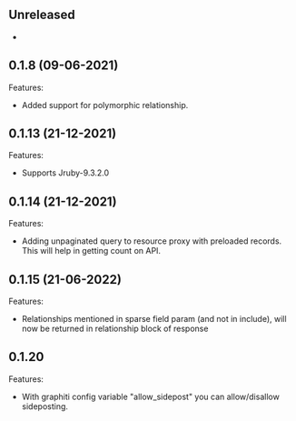 ## Unreleased

-

## 0.1.8 (09-06-2021)

Features:

- Added support for polymorphic relationship.

## 0.1.13 (21-12-2021)

Features:

- Supports Jruby-9.3.2.0

## 0.1.14 (21-12-2021)

Features:

- Adding unpaginated query to resource proxy with preloaded records. This will help in getting count on API.

## 0.1.15 (21-06-2022)

Features:

- Relationships mentioned in sparse field param (and not in include), will now be returned in relationship block of response

## 0.1.20

Features:

- With graphiti config variable "allow_sidepost" you can allow/disallow sideposting.

<!-- ### [version (DD-MM-YYYY)] -->
<!-- Breaking changes:-->
<!-- Features:-->
<!-- Fixes:-->
<!-- Misc:-->
